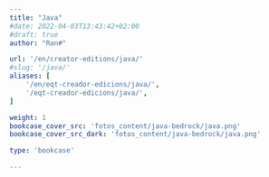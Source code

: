 ```yaml
---
title: "Java"
#date: 2022-04-03T13:43:42+02:00
#draft: true
author: "Ran#"

url: '/en/creator-editions/java/'
#slug: '/java/'
aliases: [
    '/en/eqt-creador-edicions/java/',
    '/eqt-creador-edicions/java/',
]

weight: 1
bookcase_cover_src: 'fotos_content/java-bedrock/java.png'
bookcase_cover_src_dark: 'fotos_content/java-bedrock/java.png'

type: 'bookcase'

---
```


